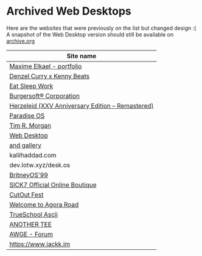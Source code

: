 # Archived Web Desktops

Here are the websites that were previously on the list but changed design :(<br />
A snapshot of the Web Desktop version should still be available on [archive.org](https://archive.org)

| Site name |
|---|
| [Maxime Elkael - portfolio](https://web.archive.org/web/20220113152250/https://elkael.com/) |
| [Denzel Curry x Kenny Beats](https://web.archive.org/web/20220225011033/https://denzelcurry.com/) |
| [Eat Sleep Work](https://web.archive.org/web/20210404122006/https://www.eatsleepwork.com/) |
| [Burgersoft® Corporation](https://web.archive.org/web/20200804174451/https://www.burgersoft.co) |
| [Herzeleid (XXV Anniversary Edition – Remastered)](https://web.archive.org/web/20201014005524/https://www.rammstein.de/de/) |
| [Paradise OS](https://web.archive.org/web/20180211061618/http://palm.computer/) |
| [Tim R. Morgan](https://web.archive.org/web/20200507020646/https://timmorgan.org/) |
| [Web Desktop](https://web.archive.org/web/20190120054952/https://webdesktop.net/) |
| [and gallery](https://web.archive.org/web/20200917000023/https://andgallery.art/) |
| kalilhaddad.com |
| dev.lotw.xyz/desk.os |
| [BritneyOS'99](https://web.archive.org/web/20210105054008/http://itsbritneybot.com/) |
| [SICK7 Official Online Boutique](https://web.archive.org/web/20210601000000*/https://sick7.com/) |
| [CutOut Fest](https://web.archive.org/web/20210608201545/https://cutoutfest.com/) |
| [Welcome to Agora Road](https://web.archive.org/web/20201203062845/https://forum.agoraroad.com/index.php) |
| [TrueSchool Ascii](https://web.archive.org/web/20220101190540/http://trueschool.se/) |
| [ANOTHER TEE](https://web.archive.org/web/20220902130019/https://www.anothertee.xyz/) | 
| [AWGE - Forum](https://web.archive.org/web/20220123064312/https://forums.awgeshit.com/) |
| https://www.jackk.im |
